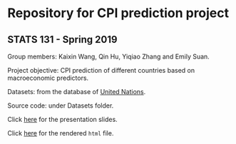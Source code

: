 # Repository for CPI prediction project
## STATS 131 - Spring 2019

Group members: Kaixin Wang, Qin Hu, Yiqiao Zhang and Emily Suan.

Project objective: CPI prediction of different countries based on macroeconomic predictors.

Datasets: from the database of [United Nations](http://data.un.org/).

Source code: under Datasets folder.

Click [here](./blob/master/Project_Slides.pdf) for the presentation slides.

Click [here](./blob/master/STATS131-GroupProject.html) for the rendered `html` file.
